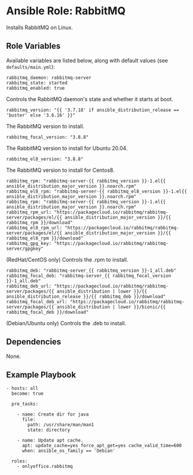 # Ansible Role: RabbitMQ

Installs RabbitMQ on Linux.

## Role Variables

Available variables are listed below, along with default values (see `defaults/main.yml`):

    rabbitmq_daemon: rabbitmq-server
    rabbitmq_state: started
    rabbitmq_enabled: true

Controls the RabbitMQ daemon's state and whether it starts at boot.

    rabbitmq_version: "{{ '3.7.18' if ansible_distribution_release == 'buster' else '3.6.16' }}"

The RabbitMQ version to install.

    rabbitmq_focal_version: "3.8.8"
    
The RabbitMQ version to install for Ubuntu 20.04.

    rabbitmq_el8_version: "3.8.8"
    
The RabbitMQ version to install for Centos8.

    rabbitmq_rpm: "rabbitmq-server-{{ rabbitmq_version }}-1.el{{ ansible_distribution_major_version }}.noarch.rpm"
    rabbitmq_el8_rpm: "rabbitmq-server-{{ rabbitmq_el8_version }}-1.el{{ ansible_distribution_major_version }}.noarch.rpm"
    rabbitmq_rpm: "rabbitmq-server-{{ rabbitmq_version }}-1.el{{ ansible_distribution_major_version }}.noarch.rpm"
    rabbitmq_rpm_url: "https://packagecloud.io/rabbitmq/rabbitmq-server/packages/el/{{ ansible_distribution_major_version }}/{{ rabbitmq_rpm }}/download"
    rabbitmq_el8_rpm_url: "https://packagecloud.io/rabbitmq/rabbitmq-server/packages/el/{{ ansible_distribution_major_version }}/{{ rabbitmq_el8_rpm }}/download"
    rabbitmq_gpg_key: "https://packagecloud.io/rabbitmq/rabbitmq-server/gpgkey"

(RedHat/CentOS only) Controls the .rpm to install.

    rabbitmq_deb: "rabbitmq-server_{{ rabbitmq_version }}-1_all.deb"
    rabbitmq_focal_deb: "rabbitmq-server_{{ rabbitmq_focal_version }}-1_all.deb"
    rabbitmq_deb_url: "https://packagecloud.io/rabbitmq/rabbitmq-server/packages/{{ ansible_distribution | lower }}/{{ ansible_distribution_release }}/{{ rabbitmq_deb }}/download"
    rabbitmq_focal_deb_url: "https://packagecloud.io/rabbitmq/rabbitmq-server/packages/{{ ansible_distribution | lower }}/bionic/{{ rabbitmq_focal_deb }}/download"

(Debian/Ubuntu only) Controls the .deb to install.

## Dependencies

None.

## Example Playbook

    - hosts: all
      become: true

      pre_tasks:

        - name: Create dir for java
          file:
            path: /usr/share/man/man1
            state: directory

        - name: Update apt cache.
          apt: update_cache=yes force_apt_get=yes cache_valid_time=600
          when: ansible_os_family == 'Debian'

      roles:
        - onlyoffice.rabbitmq
